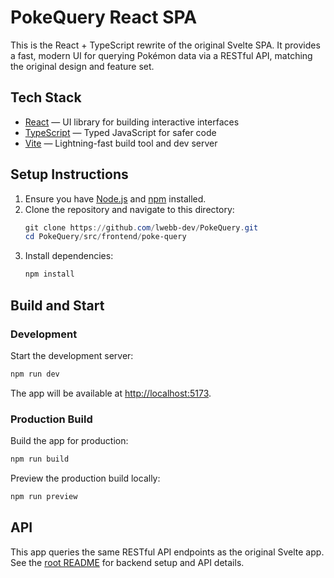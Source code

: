 
# PokeQuery React SPA

This is the React + TypeScript rewrite of the original Svelte SPA. It provides a fast, modern UI for querying Pokémon data via a RESTful API, matching the original design and feature set.

## Tech Stack

- [React](https://react.dev/) — UI library for building interactive interfaces
- [TypeScript](https://www.typescriptlang.org/) — Typed JavaScript for safer code
- [Vite](https://vitejs.dev/) — Lightning-fast build tool and dev server

## Setup Instructions

1. Ensure you have [Node.js](https://nodejs.org/) and [npm](https://docs.npmjs.com/) installed.
2. Clone the repository and navigate to this directory:
   ```powershell
   git clone https://github.com/lwebb-dev/PokeQuery.git
   cd PokeQuery/src/frontend/poke-query
   ```
3. Install dependencies:
   ```powershell
   npm install
   ```

## Build and Start

### Development

Start the development server:
```powershell
npm run dev
```
The app will be available at [http://localhost:5173](http://localhost:5173).

### Production Build

Build the app for production:
```powershell
npm run build
```
Preview the production build locally:
```powershell
npm run preview
```

## API

This app queries the same RESTful API endpoints as the original Svelte app. See the [root README](../../../../README.md) for backend setup and API details.


